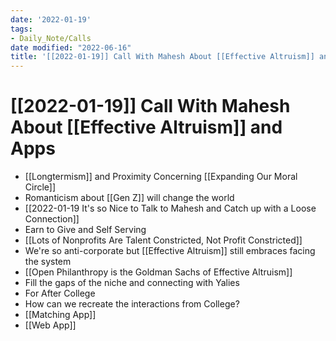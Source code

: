 ```yaml
---
date: '2022-01-19'
tags:
- Daily_Note/Calls
date modified: "2022-06-16"
title: '[[2022-01-19]] Call With Mahesh About [[Effective Altruism]] and Apps'
---
```


# [[2022-01-19]] Call With Mahesh About [[Effective Altruism]] and Apps
- [[Longtermism]] and Proximity Concerning [[Expanding Our Moral Circle]]
- Romanticism about [[Gen Z]] will change the world
- [[2022-01-19 It's so Nice to Talk to Mahesh and Catch up with a Loose Connection]]
- Earn to Give and Self Serving
- [[Lots of Nonprofits Are Talent Constricted, Not Profit Constricted]]
- We're so anti-corporate but [[Effective Altruism]] still embraces facing the system
- [[Open Philanthropy is the Goldman Sachs of Effective Altruism]]
- Fill the gaps of the niche and connecting with Yalies
- For After College
- How can we recreate the interactions from College?
- [[Matching App]]
- [[Web App]]
